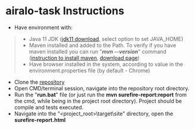 # airalo-task Instructions

- Have environment with:
> - Java 11 JDK ([jdk11 download](https://adoptium.net/temurin/releases/?os=windows&arch=x64&package=jdk&version=11), select option to set JAVA_HOME)
> - Maven installed and added to the Path. To verify if you have maven installed you can run "***mvn --version***" command ([instruction to install maven](https://maven.apache.org/install.html), [download page](https://maven.apache.org/download.cgi))
> - Have browser installed in the system, according to value in the environment.properties file (by default - Chrome)
- Clone the [repository](https://github.com/ispitkovskyi/airalo-task.git)
- Open CMD/terminal session, navigate into the repository root directory.
- Run the "**run.bat**" file (or just run the **mvn surefire-report:report** from the cmd, while being in the project root directory). Project should be compile and tests executed.
- Navigate into the "<project_root>\target\site" directory, open the **surefire-report.html**